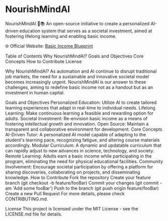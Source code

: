 # NourishMindAI
NourishMindAI :brain::books:
An open-source initiative to create a personalized AI-driven education system that serves as a societal investment, aimed at fostering lifelong learning and enabling basic income.

🌐 Official Website: [Basic Income Blueprint](https://basicincomeblueprint.com/)

Table of Contents
Why NourishMindAI?
Goals and Objectives
Core Concepts
How to Contribute
License

Why NourishMindAI?
As automation and AI continue to disrupt traditional job markets, the need for a sustainable and innovative societal model becomes increasingly urgent. NourishMindAI is our answer to these challenges, aiming to redefine basic income not as a handout but as an investment in human capital.

Goals and Objectives
Personalized Education: Utilize AI to create tailored learning experiences that adapt in real-time to individual needs.
Lifelong Learning: Make continuous learning a feasible and rewarding option for adults.
Societal Investment: Re-envision basic income as a means of fostering intellectual growth and innovation.
Open Source: Maintain a transparent and collaborative environment for development.
Core Concepts
AI-Driven Tutor: A personalized AI model capable of adapting to the student's learning pace, recognizing fatigue, and altering course materials accordingly.
Modular Curriculum: A dynamic and updatable curriculum that can rapidly adjust to new advances in science, technology, and society.
Remote Learning: Adults earn a basic income while participating in the program, eliminating the need for physical educational facilities.
Community Involvement: Encourage societal participation by offering a platform for sharing discoveries, collaborating on projects, and disseminating knowledge.
How to Contribute
Fork the repository
Create your feature branch (git checkout -b feature/fooBar)
Commit your changes (git commit -am 'Add some fooBar')
Push to the branch (git push origin feature/fooBar)
Create a new Pull Request
For more details, please check CONTRIBUTING.md.

License
This project is licensed under the MIT License - see the LICENSE.md file for details.
